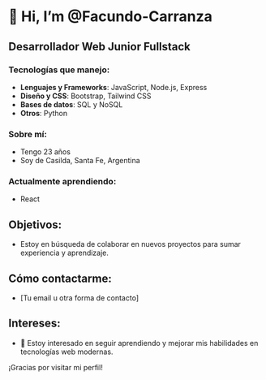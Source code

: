 # 👋 Hi, I’m @Facundo-Carranza

## Desarrollador Web Junior Fullstack

### Tecnologías que manejo:
- **Lenguajes y Frameworks**: JavaScript, Node.js, Express
- **Diseño y CSS**: Bootstrap, Tailwind CSS
- **Bases de datos**: SQL y NoSQL
- **Otros**: Python

### Sobre mí:
- Tengo 23 años
- Soy de Casilda, Santa Fe, Argentina

### Actualmente aprendiendo:
- React

## Objetivos:
- Estoy en búsqueda de colaborar en nuevos proyectos para sumar experiencia y aprendizaje.

## Cómo contactarme:
- [Tu email u otra forma de contacto]

## Intereses:
- 💞️ Estoy interesado en seguir aprendiendo y mejorar mis habilidades en tecnologías web modernas.

¡Gracias por visitar mi perfil!
